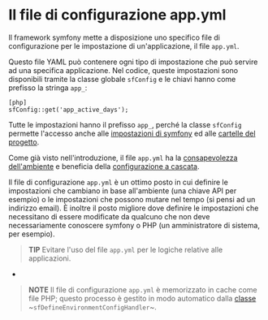 Il file di configurazione app.yml
=================================

Il framework symfony mette a disposizione uno specifico file di configurazione
per le impostazione di un'applicazione, il file `app.yml`.

Questo file YAML può contenere ogni tipo di impostazione che può servire ad una
specifica applicazione. Nel codice, queste impostazioni sono disponibili tramite
la classe globale `sfConfig` e le chiavi hanno come prefisso la stringa `app_`:

    [php]
    sfConfig::get('app_active_days');

Tutte le impostazioni hanno il prefisso `app_`, perché la classe `sfConfig`
permette l'accesso anche alle [impostazioni di symfony](#chapter_03_sub_impostazioni_della_configurazione)
ed alle [cartelle del progetto](#chapter_03_sub_le_cartelle).

Come già visto nell'introduzione, il file `app.yml` ha la
[consapevolezza dell'ambiente](#chapter_03_consapevolezza_dell_ambiente) e
beneficia della [configurazione a cascata](#chapter_03_configurazione_a_cascata).

Il file di configurazione `app.yml` è un ottimo posto in cui definire le impostazioni
che cambiano in base all'ambiente (una chiave API per esempio) o le impostazioni
che possono mutare nel tempo (si pensi ad un indirizzo email). È inoltre il posto
migliore dove definire le impostazioni che necessitano di essere modificate da
qualcuno che non deve necessariamente conoscere symfony o PHP
(un amministratore di sistema, per esempio).

>**TIP**
>Evitare l'uso del file `app.yml` per le logiche relative alle applicazioni.

-

>**NOTE**
>Il file di configurazione `app.yml` è memorizzato in cache come file
>PHP; questo processo è gestito in modo automatico dalla [classe](#chapter_14_config_handlers_yml)
>~`sfDefineEnvironmentConfigHandler`~.
